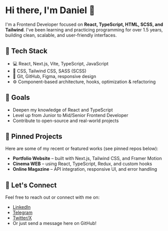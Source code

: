 # Hi there, I'm Daniel 👋

I'm a Frontend Developer focused on **React, TypeScript, HTML, SCSS, and Tailwind**. I've been learning and practicing programming for over 1.5 years, building clean, scalable, and user-friendly interfaces.

## 🚀 Tech Stack

- 💻 React, Next.js, Vite, TypeScript, JavaScript  
- 🎨 CSS, Tailwind CSS, SASS (SCSS)  
- 🧠 Git, GitHub, Figma, responsive design  
- ⚙️ Component-based architecture, hooks, optimization & refactoring  

## 🎯 Goals

- Deepen my knowledge of React and TypeScript  
- Level up from Junior to Mid/Senior Frontend Developer  
- Contribute to open-source and real-world projects  

## 📌 Pinned Projects

Here are some of my recent or featured works (see pinned repos below):  
- **Portfolio Website** – built with Next.js, Tailwind CSS, and Framer Motion  
- **Cinema WEB** – using React, TypeScript, Redux, and custom hooks  
- **Online Magazine** – API integration, responsive UI, and error handling  

## 🤝 Let's Connect

Feel free to reach out or connect with me on:

- [LinkedIn](https://www.linkedin.com/in/your-username/)  
- [Telegram](https://t.me/TSXplorer)  
- [Twitter/X](https://twitter.com/VartanovDaniel)  
- Or just send a message here on GitHub!
